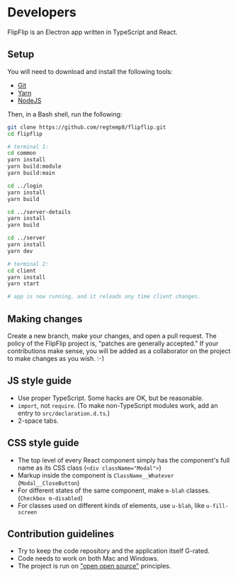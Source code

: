 # Developers

FlipFlip is an Electron app written in TypeScript and React.

## Setup

You will need to download and install the following tools:

* [Git](https://git-scm.com/downloads)
* [Yarn](https://classic.yarnpkg.com/en/docs/install)
* [NodeJS](https://nodejs.org/en/download/)

Then, in a Bash shell, run the following:
```sh
git clone https://github.com/regtemp8/flipflip.git
cd flipflip

# terminal 1:
cd common
yarn install
yarn build:module
yarn build:main

cd ../login
yarn install
yarn build

cd ../server-details
yarn install
yarn build

cd ../server
yarn install
yarn dev

# terminal 2:
cd client
yarn install
yarn start

# app is now running, and it reloads any time client changes.
```

## Making changes

Create a new branch, make your changes, and open a pull request. The
policy of the FlipFlip project is, "patches are generally accepted."
If your contributions make sense, you will be added as a collaborator
on the project to make changes as you wish. :-)

## JS style guide

* Use proper TypeScript. Some hacks are OK, but be reasonable.
* `import`, not `require`. (To make non-TypeScript modules work, add an entry
  to `src/declaration.d.ts`.)
* 2-space tabs.

## CSS style guide

* The top level of every React component simply has the component's full name as its CSS class
  (`<div className="Modal">`)
* Markup inside the component is `ClassName__Whatever` (`Modal__CloseButton`)
* For different states of the same component, make `m-blah` classes. (`Checkbox m-disabled`)
* For classes used on different kinds of elements, use `u-blah`, like `u-fill-screen`

## Contribution guidelines

* Try to keep the code repository and the application itself G-rated.
* Code needs to work on both Mac and Windows.
* The project is run on ["open open source"](http://openopensource.org)
  principles.
 